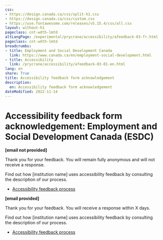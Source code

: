 ```yaml
---
css:
- https://design.canada.ca/css/split-h1.css
- https://design.canada.ca/css/custom.css
- https://use.fontawesome.com/releases/v5.15.4/css/all.css
layout: without-h1
pageclass: cnt-wdth-lmtd
altLangPage: /experimental/prycrane/accessibility/afeedback-03-fr.html
pageclass: cnt-wdth-lmtd
breadcrumbs:
- title: Employment and Social Development Canada
  link: https://www.canada.ca/en/employment-social-development.html
- title: Accessibility
  link: /prycrane/accessibility/afeedback-03-01-en.html  
lang: en
share: True
title: Accessibility feedback form acknowledgement
description: 
  en: Accessibility feedback form acknowledgement
dateModified: 2022-11-14
---
```

<h1 property="name" id="wb-cont" dir="ltr"><span class="stacked"><span>Accessibility feedback form acknowledgement</span>: <span>Employment and Social Development Canada (ESDC)</span></span></h1>

<p><strong>[email not provided]</strong></p>
<p>Thank you for your feedback. You will remain fully anonymous and will not receive a response.</p>
 <p>Find out how [institution name] uses accessibility feedback by consulting the description of our process.</p>
   <ul class="list-inline">
        <li><a href="afeedback-03-02-en.html">Accessibility feedback process</a></li>
      </ul>

<p class="mrgn-tp-lg"><strong>[email provided]</strong></p>
<p>Thank you for your feedback. You will receive a response within X days.</p>   
<p>Find out how [institution name] uses accessibility feedback by consulting the description of our process.</p>
   <ul class="list-inline">
        <li><a href="afeedback-03-02-en.html">Accessibility feedback process</a></li>
      </ul>
